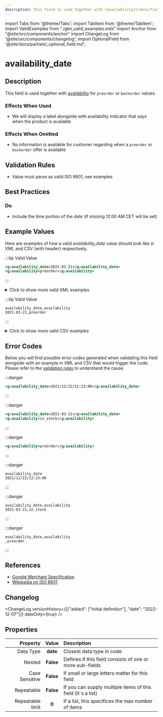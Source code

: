 ```yaml
---
description: This field is used together with [availability](/docs/fields/availability) for `preorder` or `backorder` values.
---
```


import Tabs from '@theme/Tabs';
import TabItem from '@theme/TabItem';
import ValidExamples from "./gtin_valid_examples.mdx"
import Anchor from "@site/src/components/anchor"
import ChangeLog from '@site/src/components/changelog';
import OptionalField from '@site/docs/partials/_optional_field.md';

# availability_date

<OptionalField/>

## Description

This field is used together with [availability](/docs/fields/availability) for `preorder` or `backorder` values.



### Effects When Used

- We will display a label alongside with availability indicator that says when the product is available



### Effects When Omitted

- No information is available for customer regarding when a `preorder` or `backorder` offer is available







## Validation Rules

- Value must parse as valid ISO 8601, see examples


## Best Practices


### Do

- Include the time portion of the date (if missing 12:00 AM CET will be set)





## Example Values

Here are examples of how a valid *availability_date* value  should look like in XML and CSV (with header) respectively.

<Tabs>
  <TabItem value="valid_xml" label="XML" default>

:::tip Valid Value

```xml
<g:availability_date>2021-03-21</g:availability_date>
<g:availability>preorder</g:availability>
```

:::

<details>
  <summary>Click to show more valid XML examples</summary>
  <div>

```xml
<g:availability_date>2021-03-21</g:availability_date>
<g:availability>preorder</g:availability>
```

```xml
<g:availability_date>2021-12-22T03:12:58.019077+00:00</g:availability_date>
<g:availability>preorder</g:availability>
```


  </div>
</details>

 </TabItem>
  <TabItem value="valid_csv" label="CSV">

:::tip Valid Value

```csv
availability_date,availability
2021-03-21,preorder
```

:::

<details>
  <summary>Click to show more valid CSV examples</summary>
  <div>

```csv
availability_date,availability
2021-03-21,preorder
```

```csv
availability_date,availability
2021-12-22T03:12:58.019077+00:00,preorder
```


  </div>
</details>

  </TabItem>
</Tabs>

## Error Codes

Below you will find possible error codes generated when validating this field alongside with an example in XML and CSV that would trigger the code. Please refer to the [validation rules](#validation-rules) to understand the cause.

<Tabs>
  <TabItem value="invalid_xml" label="XML" default>

:::danger <Anchor id="validation_invalid_format" title="validation_invalid_format" /> 

```xml
<g:availability_date>2021/12/22/12:23:00</g:availability_date>
```

:::

:::danger <Anchor id="validation_invalid_value" title="validation_invalid_value" /> 

```xml
<g:availability_date>2021-03-21</g:availability_date>
<g:availability>in_stock</g:availability>
```

:::

:::danger <Anchor id="validation_missing_field" title="validation_missing_field" /> 

```xml
<g:availability>preorder</g:availability>
```

:::


 </TabItem>
  <TabItem value="invalid_csv" label="CSV">

:::danger <Anchor id="validation_invalid_format" title="validation_invalid_format" /> 

```csv
availability_date
2021/12/22/12:23:00
```

:::

:::danger <Anchor id="validation_invalid_value" title="validation_invalid_value" /> 

```csv
availability_date,availability
2021-03-21,in_stock
```

:::

:::danger <Anchor id="validation_missing_field" title="validation_missing_field" /> 

```csv
availability_date,availability
,preorder
```

:::


  </TabItem>
</Tabs>

## References
- [Google Merchant Specification](https://support.google.com/merchants/answer/6324470)
- [Wikipedia on ISO 8601](https://en.wikipedia.org/wiki/ISO_8601)

## Changelog
<ChangeLog versionHistory={[{"added": ["Initial definition"], "date": "2022-12-07"}]} dateOnly={true} />

## Properties

|     **Property** |         **Value**          | **Description**                                              |
|-----------------:|:--------------------------:|:-------------------------------------------------------------|
|        Data Type |    **date**     | Closest data type in code                                    |
|           Nested |      **False**      | Defines if this field consists of one or more sub-fields     |
|   Case Sensitive |  **False**  | If small or large letters matter for this field              |
|       Repeatable |    **False**    | If you can supply multiple items of this field (it´s a list) |
| Repeatable limit | **0** | If a list, this specifices the max number of items           |